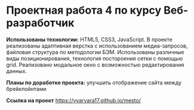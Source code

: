 # Проектная работа 4 по курсу Веб-разработчик

**Использованы технологии:** HTML5, CSS3, JavaScript. В проекте реализованы адаптивная верстка с использованием медиа-запросов, файловая структура по методологии БЭМ. Использованы различные виды позиционирования, технология постороения сетки с помощью grid. Реализовано модальное окно с возможностью редактирования данных.

**Планы по доработке проекта:** улучшить отображение сайта между брейкпойнтами

**Ссылка на проект**
https://yvarvara17.github.io/mesto/
